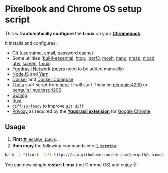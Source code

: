 # Pixelbook and Chrome OS setup script

This will **automatically configure** the **Linux** on your **[Chromebook](https://www.google.com/chromebook/shop/)**.

It installs and configures:

- Git ([username](https://help.github.com/en/github/using-git/setting-your-username-in-git), [email](https://help.github.com/en/github/setting-up-and-managing-your-github-user-account/setting-your-commit-email-address), [password cache](https://help.github.com/en/github/using-git/caching-your-github-password-in-git))
- Some utilities ([build-essential](https://www.google.com/search?q=build-essential), [htop](https://hisham.hm/htop/), [iperf3](https://iperf.fr/), [mosh](https://mosh.org/), [nano](https://www.nano-editor.org/), [nmap](https://nmap.org/), [nload](https://github.com/rolandriegel/nload), [ufw](https://g.co/kgs/R7KmgH), [screen](https://www.gnu.org/software/screen/), [tmux](https://github.com/tmux/tmux/wiki))
- [Yggdrasil Network](https://yggdrasil-network.github.io/) ([peers](https://github.com/yggdrasil-network/public-peers) need to be added manually)
- [NodeJS](https://nodejs.org/) and [Yarn](https://yarnpkg.com/)
- [Docker](https://www.docker.com/) and [Docker Compose](https://docs.docker.com/compose/)
- [Theia](https://www.theia-ide.org/) start script from [here](https://gist.github.com/perguth/a9b4758f91212c5fb18b41be0d1eac69). It will start Theia on [penguin:4200](http://penguin:4200) or [penguin.linux.test:4200](http://penguin.linux.test:4200)
- [Golang](https://golang.org/)
- [Rust](https://www.rust-lang.org/)
- [`diff-so-fancy`](https://github.com/so-fancy/diff-so-fancy) to improve `git diff`
- [Privoxy](https://www.privoxy.org/) as required by the **[Yggdrasil extension](https://github.com/perguth/yggdrasil-chromeos)** for [Google Chrome](https://www.google.com/chrome/)


## Usage

1. **First [`🛠️ enable Linux`](https://support.google.com/chromebook/answer/9145439)**.
1. **then copy** the following commands into **[`🔣 termina`](https://support.google.com/chromebook/thread/565904)**:

```bash
bash -c "$(curl -fsSL https://raw.githubusercontent.com/perguth/chromeos-playbook/master/setup.sh)"
```

You can now simply **restart Linux** (not Chrome OS) and enjoy ✌️
